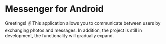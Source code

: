 # Messenger for Android

Greetings! ✌
This application allows you to communicate between users by exchanging photos and messages. In addition, the project is still in development, the functionality will gradually expand. 

